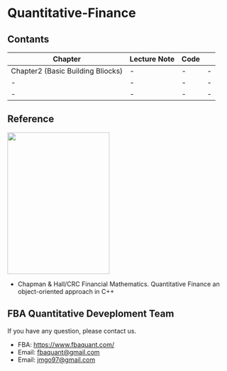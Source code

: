 # Quantitative-Finance


## Contants

|Chapter|Lecture Note|Code||
|---|---|---|---|
|Chapter2 (Basic Building Bliocks)|-|-|-|
|-|-|-|-|
|-|-|-|-|


## Reference
<img src="https://images-na.ssl-images-amazon.com/images/I/71cmaXR+ONL.jpg" width="230" height="320"/>

+ Chapman &amp; Hall/CRC Financial Mathematics. Quantitative Finance an object-oriented approach in C++


## FBA Quantitative Deveploment Team
If you have any question, please contact us.  
+ FBA: https://www.fbaquant.com/  
+ Email: fbaquant@gmail.com
+ Email: jmgo97@gmail.com
